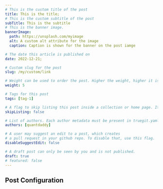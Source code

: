 ```yaml
---
# This is the custom title of the post
title: This is the title;
# This is the custom subtitle of the post
subTitle: This is the subtitle
# This is the banner image.
bannerImage:
  path: https://unsplash.com/myimage
  alt: A custom alt attribute for the image
  caption: Caption is shown for the banner on the post iamge

# The date this article is published on
date: 2022-12-21;

# Custom slug for the post
slug: /my/custom/link

# Weight can be used to order the post. Higher the weight, higher it is on the list. By default the posts are ordered by publication date.
weight: 5

# Tags for this post
tags: [tag-1]

# A flag to skip listing this post inside a collection or home page. It can be accessed on the post page only
skipListing: false

# List of authors. Each author metadata must be present in truegit.yaml file
authors: [quantdaddy]

# A user may suggest an edit to a post, which creates
# a pull request in your github repo. To disable that, use this flag.
disableSuggestEdit: false

# A draft post can only be seen by you and is not published.
draft: true
# featured: false
---
```


## Post Configuration
